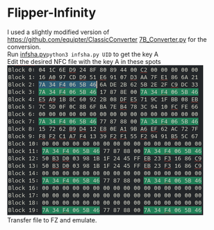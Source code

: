 # Flipper-Infinity

I used a slightly modified version of https://github.com/equipter/ClassicConverter [7B_Converter.py](/Scripts/7B_Converter.py) for the conversion.  
Run [infsha.py](/Scripts/infsha.py)`python3 infsha.py UID` to get the key A  
Edit the desired NFC file with the key A in these spots  
![Key A](Images/KeyA.png)  
Transfer file to FZ and emulate.
